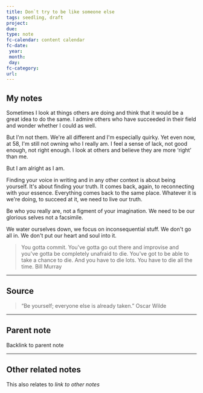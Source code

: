 ```yaml
---
title: Don`t try to be like someone else
tags: seedling, draft
project: 
due: 
type: note
fc-calendar: content calendar
fc-date:
 year: 
 month: 
 day: 
fc-category: 
url:
---
```


## My notes

Sometimes I look at things others are doing and think that it would be a great idea to do the same. I admire others who have succeeded in their field and wonder whether I could as well.

But I'm not them. We're all different and I'm especially quirky. Yet even now, at 58, I'm still not owning who I really am. I feel a sense of lack, not good enough, not right enough. I look at others and believe they are more ‘right’ than me.

But I am alright as I am.

Finding your voice in writing and in any other context is about being yourself. It's about finding your truth. It comes back, again, to reconnecting with your essence. Everything comes back to the same place. Whatever it is we're doing, to succeed at it, we need to live our truth.

Be who you really are, not a figment of your imagination. We need to be our glorious selves not a facsimile.

We water ourselves down, we focus on inconsequential stuff. We don't go all in. We don't put our heart and soul into it. 

> You gotta commit. You've gotta go out there and improvise and you've gotta be completely unafraid to die. You've got to be able to take a chance to die. And you have to die lots. You have to die all the time. Bill Murray

---

## Source

> “Be yourself; everyone else is already taken.” Oscar Wilde

---

## Parent note

Backlink to parent note

---

## Other related notes

This also relates to *link to other notes*